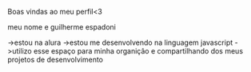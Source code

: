 Boas vindas ao meu perfil<3

meu nome e guilherme espadoni

->estou na alura
->estou me desenvolvendo na linguagem javascript
->utilizo esse espaço para minha organiçâo e compartilhando dos meus projetos de desenvolvimento
